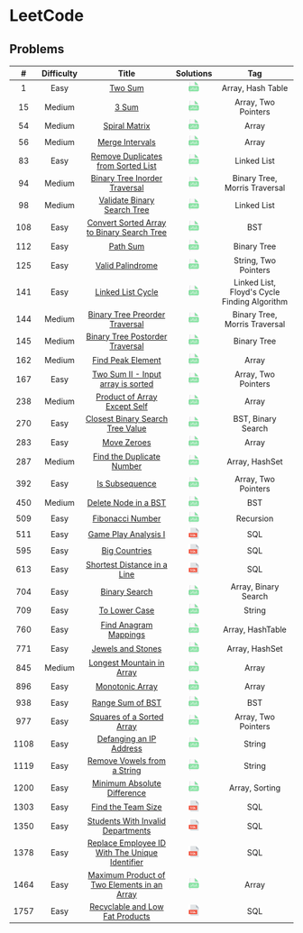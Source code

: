 # LeetCode

## Problems
|  #   | Difficulty |                                                             Title                                                              |                                                Solutions                                                |                     Tag                      |
|:----:|:----------:|:------------------------------------------------------------------------------------------------------------------------------:|:-------------------------------------------------------------------------------------------------------:|:--------------------------------------------:|
|  1   |    Easy    |                                        [Two Sum](https://leetcode.com/problems/two-sum)                                        |                    [<img height=20 src="icons/java.svg">](solutions/0001-two-sum.md)                    |              Array, Hash Table               |
|  15  |   Medium   |                                          [3 Sum](https://leetcode.com/problems/3sum)                                           |                     [<img height=20 src="icons/java.svg">](solutions/0015-3sum.md)                      |             Array, Two Pointers              |
|  54  |   Medium   |                                  [Spiral Matrix](https://leetcode.com/problems/spiral-matrix)                                  |                 [<img height=20 src="icons/java.svg">](solutions/0054-spiral-matrix.md)                 |                    Array                     |
|  56  |   Medium   |                                [Merge Intervals](https://leetcode.com/problems/merge-intervals)                                |                [<img height=20 src="icons/java.svg">](solutions/0056-merge-intervals.md)                |                    Array                     |
|  83  |    Easy    |             [Remove Duplicates from Sorted List](https://leetcode.com/problems/remove-duplicates-from-sorted-list)             |      [<img height=20 src="icons/java.svg">](solutions/0083-remove-duplicates-from-sorted-list.md)       |                 Linked List                  |
|  94  |   Medium   |                  [Binary Tree Inorder Traversal](https://leetcode.com/problems/binary-tree-inorder-traversal)                  |         [<img height=20 src="icons/java.svg">](solutions/0094-binary-tree-inorder-traversal.md)         |        Binary Tree, Morris Traversal         |
|  98  |   Medium   |                    [Validate Binary Search Tree](https://leetcode.com/problems/validate-binary-search-tree)                    |          [<img height=20 src="icons/java.svg">](solutions/0098-validate-binary-search-tree.md)          |                 Linked List                  |
| 108  |    Easy    |     [Convert Sorted Array to Binary Search Tree](https://leetcode.com/problems/convert-sorted-array-to-binary-search-tree)     |  [<img height=20 src="icons/java.svg">](solutions/0108-convert-sorted-array-to-binary-search-tree.md)   |                     BST                      |
| 112  |    Easy    |                                       [Path Sum](https://leetcode.com/problems/path-sum)                                       |                   [<img height=20 src="icons/java.svg">](solutions/0112-path-sum.md)                    |                 Binary Tree                  |
| 125  |    Easy    |                               [Valid Palindrome](https://leetcode.com/problems/valid-palindrome)                               |               [<img height=20 src="icons/java.svg">](solutions/0125-valid-palindrome.md)                |             String, Two Pointers             |
| 141  |    Easy    |                              [Linked List Cycle](https://leetcode.com/problems/linked-list-cycle)                              |               [<img height=20 src="icons/java.svg">](solutions/0141-linked-list-cycle.md)               | Linked List, Floyd's Cycle Finding Algorithm |
| 144  |   Medium   |                 [Binary Tree Preorder Traversal](https://leetcode.com/problems/binary-tree-preorder-traversal)                 |        [<img height=20 src="icons/java.svg">](solutions/0144-binary-tree-preorder-traversal.md)         |        Binary Tree, Morris Traversal         |
| 145  |   Medium   |                [Binary Tree Postorder Traversal](https://leetcode.com/problems/binary-tree-postorder-traversal)                |        [<img height=20 src="icons/java.svg">](solutions/0145-binary-tree-postorder-traversal.md)        |                 Binary Tree                  |
| 162  |   Medium   |                              [Find Peak Element](https://leetcode.com/problems/find-peak-element)                              |               [<img height=20 src="icons/java.svg">](solutions/0162-find-peak-element.md)               |                    Array                     |
| 167  |    Easy    |              [Two Sum II - Input array is sorted](https://leetcode.com/problems/two-sum-ii-input-array-is-sorted)              |       [<img height=20 src="icons/java.svg">](solutions/0167-two-sum-ii-input-array-is-sorted.md)        |             Array, Two Pointers              |
| 238  |   Medium   |                   [Product of Array Except Self](https://leetcode.com/problems/product-of-array-except-self)                   |         [<img height=20 src="icons/java.svg">](solutions/0238-product-of-array-except-self.md)          |                    Array                     |
| 270  |    Easy    |               [Closest Binary Search Tree Value](https://leetcode.com/problems/closest-binary-search-tree-value)               |       [<img height=20 src="icons/java.svg">](solutions/0270-closest-binary-search-tree-value.md)        |              BST, Binary Search              |
| 283  |    Easy    |                                    [Move Zeroes](https://leetcode.com/problems/move-zeroes)                                    |                  [<img height=20 src="icons/java.svg">](solutions/0283-move-zeroes.md)                  |                    Array                     |
| 287  |   Medium   |                      [Find the Duplicate Number](https://leetcode.com/problems/find-the-duplicate-number)                      |           [<img height=20 src="icons/java.svg">](solutions/0287-find-the-duplicate-number.md)           |                Array, HashSet                |
| 392  |    Easy    |                                 [Is Subsequence](https://leetcode.com/problems/is-subsequence)                                 |                [<img height=20 src="icons/java.svg">](solutions/0392-is-subsequence.md)                 |             Array, Two Pointers              |
| 450  |   Medium   |                           [Delete Node in a BST](https://leetcode.com/problems/delete-node-in-a-bst)                           |             [<img height=20 src="icons/java.svg">](solutions/0450-delete-node-in-a-bst.md)              |                     BST                      |
| 509  |    Easy    |                               [Fibonacci Number](https://leetcode.com/problems/fibonacci-number)                               |               [<img height=20 src="icons/java.svg">](solutions/0509-fibonacci-number.md)                |                  Recursion                   |
| 511  |    Easy    |                           [Game Play Analysis I](https://leetcode.com/problems/game-play-analysis-i)                           |              [<img height=20 src="icons/sql.svg">](solutions/0511-game-play-analysis-i.md)              |                     SQL                      |
| 595  |    Easy    |                                  [Big Countries](https://leetcode.com/problems/big-countries)                                  |                 [<img height=20 src="icons/sql.svg">](solutions/0595-big-countries.md)                  |                     SQL                      |
| 613  |    Easy    |                    [Shortest Distance in a Line](https://leetcode.com/problems/shortest-distance-in-a-line)                    |          [<img height=20 src="icons/sql.svg">](solutions/0613-shortest-distance-in-a-line.md)           |                     SQL                      |
| 704  |    Easy    |                                  [Binary Search](https://leetcode.com/problems/binary-search)                                  |                 [<img height=20 src="icons/java.svg">](solutions/0704-binary-search.md)                 |             Array, Binary Search             |
| 709  |    Easy    |                                  [To Lower Case](https://leetcode.com/problems/to-lower-case)                                  |                 [<img height=20 src="icons/java.svg">](solutions/0709-to-lower-case.md)                 |                    String                    |
| 760  |    Easy    |                          [Find Anagram Mappings](https://leetcode.com/problems/find-anagram-mappings)                          |             [<img height=20 src="icons/java.svg">](solutions/0760-find-anagram-mappings.md)             |               Array, HashTable               |
| 771  |    Easy    |                              [Jewels and Stones](https://leetcode.com/problems/jewels-and-stones)                              |               [<img height=20 src="icons/java.svg">](solutions/0771-jewels-and-stones.md)               |                Array, HashSet                |
| 845  |   Medium   |                      [Longest Mountain in Array](https://leetcode.com/problems/longest-mountain-in-array)                      |           [<img height=20 src="icons/java.svg">](solutions/0845-longest-mountain-in-array.md)           |                    Array                     |
| 896  |    Easy    |                                [Monotonic Array](https://leetcode.com/problems/monotonic-array)                                |                [<img height=20 src="icons/java.svg">](solutions/0896-monotonic-array.md)                |                    Array                     |
| 938  |    Easy    |                               [Range Sum of BST](https://leetcode.com/problems/range-sum-of-bst)                               |               [<img height=20 src="icons/java.svg">](solutions/0938-range-sum-of-bst.md)                |                     BST                      |
| 977  |    Easy    |                      [Squares of a Sorted Array](https://leetcode.com/problems/squares-of-a-sorted-array)                      |           [<img height=20 src="icons/java.svg">](solutions/0977-squares-of-a-sorted-array.md)           |             Array, Two Pointers              |
| 1108 |    Easy    |                       [Defanging an IP Address](https://leetcode.com/problems/defanging-an-ip-address/)                        |            [<img height=20 src="icons/java.svg">](solutions/1108-defanging-an-ip-address.md)            |                    String                    |
| 1119 |    Easy    |                   [Remove Vowels from a String](https://leetcode.com/problems/remove-vowels-from-a-string/)                    |          [<img height=20 src="icons/java.svg">](solutions/1119-remove-vowels-from-a-string.md)          |                    String                    |
| 1200 |    Easy    |                   [Minimum Absolute Difference](https://leetcode.com/problems/minimum-absolute-difference/)                    |          [<img height=20 src="icons/java.svg">](solutions/1200-minimum-absolute-difference.md)          |                Array, Sorting                |
| 1303 |    Easy    |                             [Find the Team Size](https://leetcode.com/problems/find-the-team-size)                             |               [<img height=20 src="icons/sql.svg">](solutions/1303-find-the-team-size.md)               |                     SQL                      |
| 1350 |    Easy    |              [Students With Invalid Departments](https://leetcode.com/problems/students-with-invalid-departments)              |       [<img height=20 src="icons/sql.svg">](solutions/1350-students-with-invalid-departments.md)        |                     SQL                      |
| 1378 |    Easy    | [Replace Employee ID With The Unique Identifier](https://leetcode.com/problems/replace-employee-id-with-the-unique-identifier) | [<img height=20 src="icons/sql.svg">](solutions/1378-replace-employee-id-with-the-unique-identifier.md) |                     SQL                      |
| 1464 |    Easy    |   [Maximum Product of Two Elements in an Array](https://leetcode.com/problems/maximum-product-of-two-elements-in-an-array/)    |  [<img height=20 src="icons/java.svg">](solutions/1464-maximum-product-of-two-elements-in-an-array.md)  |                    Array                     |
| 1757 |    Easy    |                [Recyclable and Low Fat Products](https://leetcode.com/problems/recyclable-and-low-fat-products)                |        [<img height=20 src="icons/sql.svg">](solutions/1757-recyclable-and-low-fat-products.md)         |                     SQL                      |